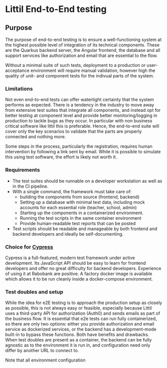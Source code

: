 # Littil End-to-End testing

## Purpose
The purpose of end-to-end testing is to ensure a well-functioning system at the highest possible level of integration 
of its technical components. These are the Quarkus backend server, the Angular frontend, the database and all support services like authorization and email that are essential to the flow.

Without a minimal suite of such tests, deployment to a production or user-acceptance environment will require manual validation, however high the quality of unit- and component tests for the indivual parts of the system.

### Limitations 
Not even end-to-end tests can offer watertight certainty that the system performs as expected. There is a tendency in the industry to move away from extensive test suites that integrate all components, and instead opt for better testing at component level and provide better monitoring/logging in production to tackle bugs as they occur. In particular with non business critical software like littil this is preferable. Hence, the end-to-end suite will cover only the key scenarios to validate that the parts are properly connected and nothing more. 

Some steps in the process, particularly the registration, requires human intervention by following a link sent by email. While it is possible to simulate this using test software, the effort is likely not worth it.

### Requirements

* The test suites should be runnable on a developer workstation as well as in the CI pipeline.
* With a single command, the framework must take care of:
  * building the components from source (frontend, backend)
  * Setting up a database with minimal test data, including mock accounts for each essential role (teacher, school, admin)
  * Starting up the components in a containerized environment.
  * Running the test scripts in the same container environment 
  * Provide human-readable test reports that can be posted  
* Test scripts should be readable and manageable by both frontend and backend developers and ideally be self-documenting.

### Choice for [Cypress](https://cypress.io)
Cypress is a full-featured, modern test framework under active development. Its JavaScript API should be easy to learn for frontend developers and offer no great difficulty for backend developers.
Experience of using it at Rabobank are positive.
A factory docker image is available which allows it to be run cleanly inside a docker-compose environment. 

### Test doubles and setup
While the idea for e2E testing is to approach the production setup as closely as possible, this is not always easy or feasible, especially because Littil uses a third-party API for authorization (Auth0) and sends emails as part of the business flow.
It is essential that e2e tests can run fully containerized, so there are only two options: either you provide authorization and email service as dockerized services, or the backend has a development-mode built-in to bypass these functions.
Both have benefits and drawbacks. When test doubles are present as a container, the backend can be fully agnostic as to the environment it is run in, and configuration need only differ by another URL to connect to.

Note that all environment configuration 
